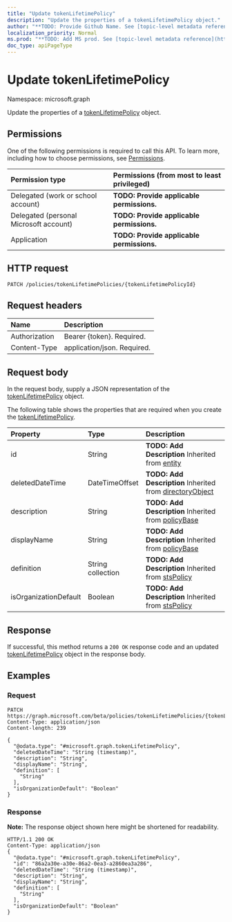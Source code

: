 ```yaml
---
title: "Update tokenLifetimePolicy"
description: "Update the properties of a tokenLifetimePolicy object."
author: "**TODO: Provide Github Name. See [topic-level metadata reference](https://msgo.azurewebsites.net/add/document/guidelines/metadata.html#topic-level-metadata)**"
localization_priority: Normal
ms.prod: "**TODO: Add MS prod. See [topic-level metadata reference](https://msgo.azurewebsites.net/add/document/guidelines/metadata.html#topic-level-metadata)**"
doc_type: apiPageType
---
```


# Update tokenLifetimePolicy
Namespace: microsoft.graph

Update the properties of a [tokenLifetimePolicy](../resources/tokenlifetimepolicy.md) object.

## Permissions
One of the following permissions is required to call this API. To learn more, including how to choose permissions, see [Permissions](/concepts/permissions-reference.md).

|Permission type|Permissions (from most to least privileged)|
|:---|:---|
|Delegated (work or school account)|**TODO: Provide applicable permissions.**|
|Delegated (personal Microsoft account)|**TODO: Provide applicable permissions.**|
|Application|**TODO: Provide applicable permissions.**|

## HTTP request

<!-- {
  "blockType": "ignored"
}
-->
``` http
PATCH /policies/tokenLifetimePolicies/{tokenLifetimePolicyId}
```

## Request headers
|Name|Description|
|:---|:---|
|Authorization|Bearer {token}. Required.|
|Content-Type|application/json. Required.|

## Request body
In the request body, supply a JSON representation of the [tokenLifetimePolicy](../resources/tokenlifetimepolicy.md) object.

The following table shows the properties that are required when you create the [tokenLifetimePolicy](../resources/tokenlifetimepolicy.md).

|Property|Type|Description|
|:---|:---|:---|
|id|String|**TODO: Add Description** Inherited from [entity](../resources/entity.md)|
|deletedDateTime|DateTimeOffset|**TODO: Add Description** Inherited from [directoryObject](../resources/directoryobject.md)|
|description|String|**TODO: Add Description** Inherited from [policyBase](../resources/policybase.md)|
|displayName|String|**TODO: Add Description** Inherited from [policyBase](../resources/policybase.md)|
|definition|String collection|**TODO: Add Description** Inherited from [stsPolicy](../resources/stspolicy.md)|
|isOrganizationDefault|Boolean|**TODO: Add Description** Inherited from [stsPolicy](../resources/stspolicy.md)|



## Response

If successful, this method returns a `200 OK` response code and an updated [tokenLifetimePolicy](../resources/tokenlifetimepolicy.md) object in the response body.

## Examples

### Request
<!-- {
  "blockType": "request",
  "name": "update_tokenlifetimepolicy"
}
-->
``` http
PATCH https://graph.microsoft.com/beta/policies/tokenLifetimePolicies/{tokenLifetimePolicyId}
Content-Type: application/json
Content-length: 239

{
  "@odata.type": "#microsoft.graph.tokenLifetimePolicy",
  "deletedDateTime": "String (timestamp)",
  "description": "String",
  "displayName": "String",
  "definition": [
    "String"
  ],
  "isOrganizationDefault": "Boolean"
}
```


### Response
**Note:** The response object shown here might be shortened for readability.
<!-- {
  "blockType": "response",
  "truncated": true
}
-->
``` http
HTTP/1.1 200 OK
Content-Type: application/json
{
  "@odata.type": "#microsoft.graph.tokenLifetimePolicy",
  "id": "86a2a30e-a30e-86a2-0ea3-a2860ea3a286",
  "deletedDateTime": "String (timestamp)",
  "description": "String",
  "displayName": "String",
  "definition": [
    "String"
  ],
  "isOrganizationDefault": "Boolean"
}
```


